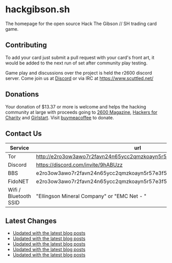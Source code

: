 # hackgibson.sh
The homepage for the open source Hack The Gibson // SH trading card game.


## Contributing

To add your card just submit a pull request with your card's front art, it would be added to the next run of set after community play testing.

Game play and discussions over the project is held the r2600 discord server. Come join us at [Discord](https://discord.com/invite/9hABUzz) or via IRC at https://www.scuttled.net/


## Donations

Your donation of $13.37 or more is welcome and helps the hacking community at large with proceeds going to [2600 Magazine](https://2600.com/), [Hackers for Charity](https://hackersforcharity.org) and [Girlstart](https://girlstart.org).  Visit [buymeacoffee](https://www.buymeacoffee.com/hackgibson.sh) to donate.


## Contact Us

Service | url
-|-
Tor | http://e2ro3ow3awo7r2favn24n65ycc2qmzkoayn5r57e3f56nvjwdcgg32ad.onion
Discord | https://discord.com/invite/9hABUzz
BBS | e2ro3ow3awo7r2favn24n65ycc2qmzkoayn5r57e3f56nvjwdcgg32ad.onion:23
FidoNET | e2ro3ow3awo7r2favn24n65ycc2qmzkoayn5r57e3f56nvjwdcgg32ad.onion:24554
Wifi / Bluetooth SSID | "Ellingson Mineral Company" or "EMC Net - <fidonet address>"

## Latest Changes
<!-- BLOG-POST-LIST:START -->
- [Updated with the latest blog posts](https://github.com/DFW2600/hackgibson.sh/commit/938abd0eed7febae66367f6b601179de91e79426)
- [Updated with the latest blog posts](https://github.com/DFW2600/hackgibson.sh/commit/cff3bc4c6e0c0df44137d8dad14998e685d73413)
- [Updated with the latest blog posts](https://github.com/DFW2600/hackgibson.sh/commit/42aa11bbd71672bb87bef0a2c0aa80a02e6b43c2)
- [Updated with the latest blog posts](https://github.com/DFW2600/hackgibson.sh/commit/a68051893442a3426d2c2dc85441212f20e253b9)
- [Updated with the latest blog posts](https://github.com/DFW2600/hackgibson.sh/commit/a775b55f14e92b3c385d1d692cbcef9e88a00d9b)
<!-- BLOG-POST-LIST:END -->
